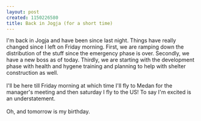 ```yaml
--- 
layout: post
created: 1150226580
title: Back in Jogja (for a short time)
---
```

I'm back in Jogja and have been since last night.  Things have really changed since I left on Friday morning.  First, we are ramping down the distribution of the stuff since the emergency phase is over.  Secondly, we have a new boss as of today.  Thirdly, we are starting with the development phase with health and hygene training and planning to help with shelter construction as well.<br /><br />I'll be here till Friday morning at which time I'll fly to Medan for the manager's meeting and then saturday I fly to the US!  To say I'm excited is an understatement.<br /><br />Oh, and tomorrow is my birthday.
